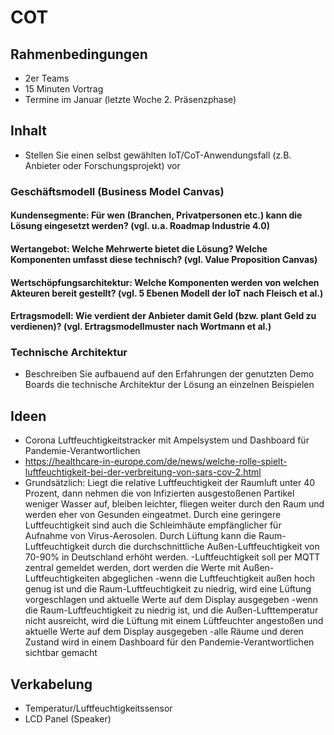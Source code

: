 # COT
## Rahmenbedingungen
- 2er Teams
- 15 Minuten Vortrag
- Termine im Januar (letzte Woche 2. Präsenzphase)
## Inhalt
- Stellen Sie einen selbst gewählten IoT/CoT-Anwendungsfall (z.B. Anbieter oder Forschungsprojekt) vor
### Geschäftsmodell (Business Model Canvas)
#### Kundensegmente: Für wen (Branchen, Privatpersonen etc.) kann die Lösung eingesetzt werden? (vgl. u.a. Roadmap Industrie 4.0)
#### Wertangebot: Welche Mehrwerte bietet die Lösung? Welche Komponenten umfasst diese technisch? (vgl. Value Proposition Canvas)
#### Wertschöpfungsarchitektur: Welche Komponenten werden von welchen Akteuren bereit gestellt? (vgl. 5 Ebenen Modell der IoT nach Fleisch et al.)
#### Ertragsmodell: Wie verdient der Anbieter damit Geld (bzw. plant Geld zu verdienen)? (vgl. Ertragsmodellmuster nach Wortmann et al.)
### Technische Architektur
- Beschreiben Sie aufbauend auf den Erfahrungen der genutzten Demo Boards die technische Architektur der Lösung an einzelnen Beispielen
## Ideen
- Corona Luftfeuchtigkeitstracker mit Ampelsystem und Dashboard für Pandemie-Verantwortlichen
- https://healthcare-in-europe.com/de/news/welche-rolle-spielt-luftfeuchtigkeit-bei-der-verbreitung-von-sars-cov-2.html
- Grundsätzlich: Liegt die relative Luftfeuchtigkeit der Raumluft unter 40 Prozent, dann nehmen die von Infizierten ausgestoßenen Partikel weniger Wasser auf, bleiben leichter, fliegen weiter durch den Raum und werden eher von Gesunden eingeatmet. Durch eine geringere Luftfeuchtigkeit sind auch die Schleimhäute empfänglicher für Aufnahme von Virus-Aerosolen. Durch Lüftung kann die Raum-Luftfeuchtigkeit durch die durchschnittliche Außen-Luftfeuchtigkeit von 70-90% in Deutschland erhöht werden.
-Luftfeuchtigkeit soll per MQTT zentral gemeldet werden, dort werden die Werte mit Außen-Luftfeuchtigkeiten abgeglichen
-wenn die Luftfeuchtigkeit außen hoch genug ist und die Raum-Luftfeuchtigkeit zu niedrig, wird eine Lüftung vorgeschlagen und aktuelle Werte auf dem Display ausgegeben
-wenn die Raum-Luftfeuchtigkeit zu niedrig ist, und die Außen-Lufttemperatur nicht ausreicht, wird die Lüftung mit einem Lüftfeuchter angestoßen und aktuelle Werte auf dem Display ausgegeben
-alle Räume und deren Zustand wird in einem Dashboard für den Pandemie-Verantwortlichen sichtbar gemacht
## Verkabelung
- Temperatur/Luftfeuchtigkeitssensor
- LCD Panel (Speaker)


